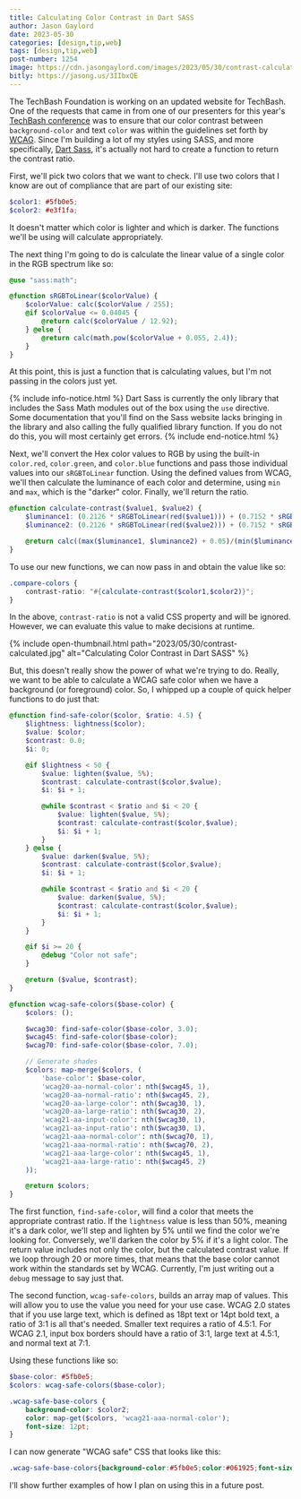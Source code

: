 ```yaml
---
title: Calculating Color Contrast in Dart SASS
author: Jason Gaylord
date: 2023-05-30
categories: [design,tip,web]
tags: [design,tip,web]
post-number: 1254
image: https://cdn.jasongaylord.com/images/2023/05/30/contrast-calculated.jpg
bitly: https://jasong.us/3IIbxQE
---
```


The TechBash Foundation is working on an updated website for TechBash. One of the requests that came in from one of our presenters for this year's [TechBash conference](https://jasong.us/tb) was to ensure that our color contrast between `background-color` and text `color` was within the guidelines set forth by [WCAG](https://jasong.us/3MwKvNk). Since I'm building a lot of my styles using SASS, and more specifically, [Dart Sass](https://jasong.us/3C0m85I), it's actually not hard to create a function to return the contrast ratio.

First, we'll pick two colors that we want to check. I'll use two colors that I know are out of compliance that are part of our existing site:

```scss
$color1: #5fb0e5;
$color2: #e3f1fa;
```

It doesn't matter which color is lighter and which is darker. The functions we'll be using will calculate appropriately.

The next thing I'm going to do is calculate the linear value of a single color in the RGB spectrum like so:

```scss
@use "sass:math";

@function sRGBToLinear($colorValue) {
    $colorValue: calc($colorValue / 255);
    @if $colorValue <= 0.04045 {
        @return calc($colorValue / 12.92);
    } @else {
        @return calc(math.pow($colorValue + 0.055, 2.4));
    }
}
```

At this point, this is just a function that is calculating values, but I'm not passing in the colors just yet.

{% include info-notice.html %}
Dart Sass is currently the only library that includes the Sass Math modules out of the box using the `use` directive. Some documentation that you'll find on the Sass website lacks bringing in the library and also calling the fully qualified library function. If you do not do this, you will most certainly get errors.
{% include end-notice.html %}

Next, we'll convert the Hex color values to RGB by using the built-in `color.red`, `color.green`, and `color.blue` functions and pass those individual values into our `sRGBToLinear` function. Using the defined values from WCAG, we'll then calculate the luminance of each color and determine, using `min` and `max`, which is the "darker" color. Finally, we'll return the ratio.

```scss
@function calculate-contrast($value1, $value2) {
    $luminance1: (0.2126 * sRGBToLinear(red($value1))) + (0.7152 * sRGBToLinear(green($value1))) + (0.0722 * sRGBToLinear(blue($value1)));
    $luminance2: (0.2126 * sRGBToLinear(red($value2))) + (0.7152 * sRGBToLinear(green($value2))) + (0.0722 * sRGBToLinear(blue($value2)));

    @return calc((max($luminance1, $luminance2) + 0.05)/(min($luminance1, $luminance2) + 0.05));
}
```

To use our new functions, we can now pass in and obtain the value like so:

```scss
.compare-colors {
    contrast-ratio: "#{calculate-contrast($color1,$color2)}";
}
```

In the above, `contrast-ratio` is not a valid CSS property and will be ignored. However, we can evaluate this value to make decisions at runtime. 

{% include open-thumbnail.html path="2023/05/30/contrast-calculated.jpg" alt="Calculating Color Contrast in Dart SASS" %}

But, this doesn't really show the power of what we're trying to do. Really, we want to be able to calculate a WCAG safe color when we have a background (or foreground) color. So, I whipped up a couple of quick helper functions to do just that:

```scss
@function find-safe-color($color, $ratio: 4.5) {
    $lightness: lightness($color);
    $value: $color;
    $contrast: 0.0;
    $i: 0;

    @if $lightness < 50 {
        $value: lighten($value, 5%);
        $contrast: calculate-contrast($color,$value);
        $i: $i + 1;

        @while $contrast < $ratio and $i < 20 {
            $value: lighten($value, 5%);
            $contrast: calculate-contrast($color,$value);
            $i: $i + 1;
        }
    } @else {
        $value: darken($value, 5%);
        $contrast: calculate-contrast($color,$value);
        $i: $i + 1;

        @while $contrast < $ratio and $i < 20 {
            $value: darken($value, 5%);
            $contrast: calculate-contrast($color,$value);
            $i: $i + 1;
        }
    }

    @if $i >= 20 {
        @debug "Color not safe";
    }

    @return ($value, $contrast);
}

@function wcag-safe-colors($base-color) {
    $colors: ();

    $wcag30: find-safe-color($base-color, 3.0);
    $wcag45: find-safe-color($base-color);
    $wcag70: find-safe-color($base-color, 7.0);

    // Generate shades
    $colors: map-merge($colors, (
        'base-color': $base-color,
        'wcag20-aa-normal-color': nth($wcag45, 1),
        'wcag20-aa-normal-ratio': nth($wcag45, 2),
        'wcag20-aa-large-color': nth($wcag30, 1),
        'wcag20-aa-large-ratio': nth($wcag30, 2),
        'wcag21-aa-input-color': nth($wcag30, 1),
        'wcag21-aa-input-ratio': nth($wcag30, 1),
        'wcag21-aaa-normal-color': nth($wcag70, 1),
        'wcag21-aaa-normal-ratio': nth($wcag70, 2),
        'wcag21-aaa-large-color': nth($wcag45, 1),
        'wcag21-aaa-large-ratio': nth($wcag45, 2)
    ));

    @return $colors;
}
```

The first function, `find-safe-color`, will find a color that meets the appropriate contrast ratio. If the `lightness` value is less than 50%, meaning it's a dark color, we'll step and lighten by 5% until we find the color we're looking for. Conversely, we'll darken the color by 5% if it's a light color. The return value includes not only the color, but the calculated contrast value. If we loop through 20 or more times, that means that the base color cannot work within the standards set by WCAG. Currently, I'm just writing out a `debug` message to say just that.

The second function, `wcag-safe-colors`, builds an array map of values. This will allow you to use the value you need for your use case. WCAG 2.0 states that if you use large text, which is defined as 18pt text or 14pt bold text, a ratio of 3:1 is all that's needed. Smaller text requires a ratio of 4.5:1. For WCAG 2.1, input box borders should have a ratio of 3:1, large text at 4.5:1, and normal text at 7:1. 

Using these functions like so:

```scss
$base-color: #5fb0e5;
$colors: wcag-safe-colors($base-color);

.wcag-safe-base-colors {
    background-color: $color2;
    color: map-get($colors, 'wcag21-aaa-normal-color');
    font-size: 12pt;
}
```

I can now generate "WCAG safe" CSS that looks like this:

```css
.wcag-safe-base-colors{background-color:#5fb0e5;color:#061925;font-size:12pt}
```

I'll show further examples of how I plan on using this in a future post.